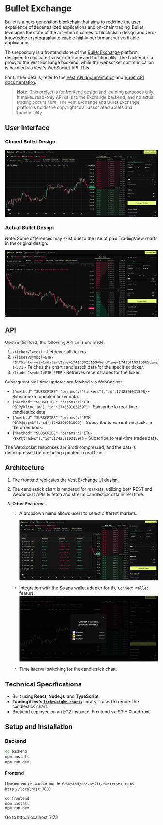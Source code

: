# Bullet Exchange

Bullet is a next-generation blockchain that aims to redefine the user experience of decentralized applications and on-chain trading.
Bullet leverages the state of the art when it comes to blockchain design and zero-knowledge cryptography to enable highly performant yet verifiable applications.

This repository is a frontend clone of the [Bullet Exchange](https://app.bullet.xyz/) platform, designed to replicate its user interface and functionality. The backend is a proxy to the Vest Exchange backend, while the websocket communication is handled via Vest's WebSocket API. This

For further details, refer to the [Vest API documentation](https://docs.vest.exchange/getting-started/vest-api#get-klines) and [Bullet API documentation](https://docs.bullet.xyz/).

> **Note:** This project is for frontend design and learning purposes only. It makes read-only API calls to the Exchange backend, and no actual trading occurs here. The Vest Exchange and Bullet Exchange platforms holds the copyright to all associated assets and functionality.

## User Interface

### Cloned Bullet Design

![Cloned Buller](images/bullet.png)

### Actual Bullet Design

Note: Some differences may exist due to the use of paid TradingView charts in the original design.

![Real Bullet](images/bullet-real.png)

## API

Upon initial load, the following API calls are made:

1. `/ticker/latest` - Retrieves all tickers.
2. `/klines?symbol=ETH-PERP&interval=1m&startTime=1741786231596&endTime=1742391031596&limit=331` - Fetches the chart candlestick data for the specified ticker.
3. `/trades?symbol=ETH-PERP` - Retrieves recent trades for the ticker.

Subsequent real-time updates are fetched via WebSocket:

- `{"method":"SUBSCRIBE","params":["tickers"],"id":1742391031596}` - Subscribe to updated ticker data.
- `{"method":"SUBSCRIBE","params":["ETH-PERP@kline_1m"],"id":1742391031597}` - Subscribe to real-time candlestick data.
- `{"method":"SUBSCRIBE","params":["ETH-PERP@depth"],"id":1742391031598}` - Subscribe to current bids/asks in the order book.
- `{"method":"SUBSCRIBE","params":["ETH-PERP@trades"],"id":1742391031598}` - Subscribe to real-time trades data.

The WebSocket responses are Brotli compressed, and the data is decompressed before being updated in real time.

## Architecture

1. The frontend replicates the Vest Exchange UI design.
2. The candlestick chart is rendered for markets, utilizing both REST and WebSocket APIs to fetch and stream candlestick data in real time.

3. **Other Features:**

   - A dropdown menu allows users to select different markets.

     ![Bullet Dropdown](images/bullet-dropdown.png)

   - Integration with the Solana wallet adapter for the `Connect Wallet` feature.
     ![Bullet Wallet Adapter](images/bullet-wallet-adaptor.png)

   - Time interval switching for the candlestick chart.

## Technical Specifications

- Built using **React**, **Node.js**, and **TypeScript**.
- **TradingView's [`lightweight-charts`](https://github.com/tradingview/lightweight-charts)** library is used to render the candlestick chart.
- Backend deployed on an EC2 instance. Frontend via S3 + Cloudfront.

## Setup and Installation

### Backend

```bash
cd backend
npm install
npm run dev
```

#### Frontend

Update `PROXY_SERVER_URL` in `frontend/src/utils/constants.ts` to `http://localhost:7000`

```
cd frontend
npm install
npm run dev
```

Go to <a>http://localhost:5173</a>
